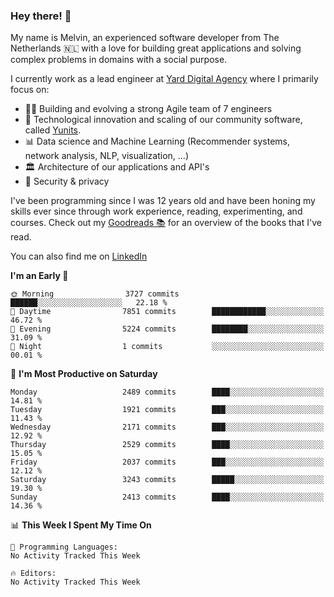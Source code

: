 ### Hey there! 👋

My name is Melvin, an experienced software developer from The Netherlands 🇳🇱 with a love for building great applications and solving complex problems in domains with a social purpose. 

I currently work as a lead engineer at [Yard Digital Agency](https://github.com/yardinternet) where I primarily focus on:

* 👏🏼 Building and evolving a strong Agile team of 7 engineers
* 🚀 Technological innovation and scaling of our community software, called [Yunits](https://www.yunits.com/).
* 📊 Data science and Machine Learning (Recommender systems, network analysis, NLP, visualization, ...)
* 🏛 Architecture of our applications and API's
* 🔐 Security & privacy

I've been programming since I was 12 years old and have been honing my skills ever since through work experience, reading, experimenting, and courses.
Check out my [Goodreads 📚](https://goodreads.com/melvinkoopmans) for an overview of the books that I've read. 

You can also find me on [LinkedIn](https://www.linkedin.com/in/melvinkoopmans)

<!--START_SECTION:waka-->
**I'm an Early 🐤** 

```text
🌞 Morning                3727 commits        ██████░░░░░░░░░░░░░░░░░░░   22.18 % 
🌆 Daytime                7851 commits        ████████████░░░░░░░░░░░░░   46.72 % 
🌃 Evening                5224 commits        ████████░░░░░░░░░░░░░░░░░   31.09 % 
🌙 Night                  1 commits           ░░░░░░░░░░░░░░░░░░░░░░░░░   00.01 % 
```
📅 **I'm Most Productive on Saturday** 

```text
Monday                   2489 commits        ████░░░░░░░░░░░░░░░░░░░░░   14.81 % 
Tuesday                  1921 commits        ███░░░░░░░░░░░░░░░░░░░░░░   11.43 % 
Wednesday                2171 commits        ███░░░░░░░░░░░░░░░░░░░░░░   12.92 % 
Thursday                 2529 commits        ████░░░░░░░░░░░░░░░░░░░░░   15.05 % 
Friday                   2037 commits        ███░░░░░░░░░░░░░░░░░░░░░░   12.12 % 
Saturday                 3243 commits        █████░░░░░░░░░░░░░░░░░░░░   19.30 % 
Sunday                   2413 commits        ████░░░░░░░░░░░░░░░░░░░░░   14.36 % 
```


📊 **This Week I Spent My Time On** 

```text
💬 Programming Languages: 
No Activity Tracked This Week

🔥 Editors: 
No Activity Tracked This Week
```


<!--END_SECTION:waka-->

